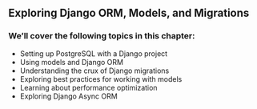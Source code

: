 
## Exploring Django ORM, Models, and Migrations

### We’ll cover the following topics in this chapter:

- Setting up PostgreSQL with a Django project
- Using models and Django ORM
- Understanding the crux of Django migrations
- Exploring best practices for working with models
- Learning about performance optimization
- Exploring Django Async ORM